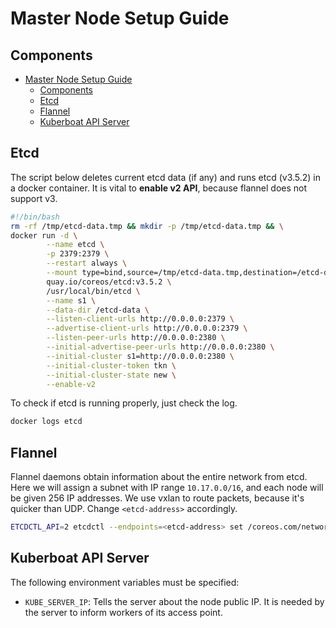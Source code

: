 # Master Node Setup Guide

## Components

- [Master Node Setup Guide](#master-node-setup-guide)
  - [Components](#components)
  - [Etcd](#etcd)
  - [Flannel](#flannel)
  - [Kuberboat API Server](#kuberboat-api-server)

## Etcd

The script below deletes current etcd data (if any) and runs etcd (v3.5.2) in a docker container. It is vital to **enable v2 API**, because flannel does not support v3.

```bash
#!/bin/bash
rm -rf /tmp/etcd-data.tmp && mkdir -p /tmp/etcd-data.tmp && \
docker run -d \
        --name etcd \
        -p 2379:2379 \
        --restart always \
        --mount type=bind,source=/tmp/etcd-data.tmp,destination=/etcd-data \
        quay.io/coreos/etcd:v3.5.2 \
        /usr/local/bin/etcd \
        --name s1 \
        --data-dir /etcd-data \
        --listen-client-urls http://0.0.0.0:2379 \
        --advertise-client-urls http://0.0.0.0:2379 \
        --listen-peer-urls http://0.0.0.0:2380 \
        --initial-advertise-peer-urls http://0.0.0.0:2380 \
        --initial-cluster s1=http://0.0.0.0:2380 \
        --initial-cluster-token tkn \
        --initial-cluster-state new \
        --enable-v2
```

To check if etcd is running properly, just check the log.

```bash
docker logs etcd
```

## Flannel

Flannel daemons obtain information about the entire network from etcd. Here we will assign a subnet with IP range `10.17.0.0/16`, and each node will be given 256 IP addresses. We use vxlan to route packets, because it's quicker than UDP. Change `<etcd-address>` accordingly.

```bash
ETCDCTL_API=2 etcdctl --endpoints=<etcd-address> set /coreos.com/network/config '{"Network": "10.17.0.0/16", "SubnetLen": 24, "SubnetMin": "10.17.0.0","SubnetMax": "10.17.255.0", "Backend": {"Type": "vxlan"}}'
```

## Kuberboat API Server

The following environment variables must be specified:

- `KUBE_SERVER_IP`: Tells the server about the node public IP. It is needed by the server to inform workers of its access point.
